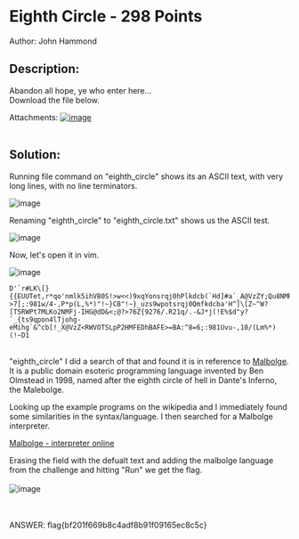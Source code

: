 # Eighth Circle - 298 Points
Author: John Hammond

## Description:
Abandon all hope, ye who enter here...</br>
Download the file below.

Attachments:   <a href="https://ctf.nahamcon.com/files/6e0912abf579ae0172a3e662e5f3916d/eighth_circle?token=eyJ1c2VyX2lkIjozMzU1LCJ0ZWFtX2lkIjpudWxsLCJmaWxlX2lkIjoxMH0.YEwUDA.4ug4G_fBGKUvHmtw7fTlhqCJnVU">![image](https://user-images.githubusercontent.com/36644707/111014322-304fa080-8371-11eb-9535-1fa3f1573db9.png)</a>
</br></br>



## Solution:

Running file command on "eighth_circle" shows its an ASCII text, with very long lines, with no line terminators.

![image](https://user-images.githubusercontent.com/36644707/111015099-216aed00-8375-11eb-87d2-c3323c767c8f.png)


Renaming "eighth_circle" to "eighth_circle.txt" shows us the ASCII test.

![image](https://user-images.githubusercontent.com/36644707/111015246-def5e000-8375-11eb-8f04-27ff0681f4c5.png)

Now, let's open it in vim.

![image](https://user-images.githubusercontent.com/36644707/111015269-f339dd00-8375-11eb-802f-32c40c87f9db.png)

```
D'`r#LK\[}{{EUUTet,r*qo'nmlk5ihVB0S!>w<<)9xqYonsrqj0hPlkdcb(`Hd]#a`_A@VzZY;Qu8NMRQJn1MLKJCg*)ED=a$:?>7[;:981w/4-,P*p(L,%*)"!~}CB"!~}_uzs9wpotsrqj0Qmfkdcba'H^]\[Z~^W?[TSRWPt7MLKo2NMFj-IHG@dD&<;@?>76Z{9276/.R21q/.-&J*j(!E%$d"y?`_{ts9qpon4lTjohg-eMihg`&^cb[!_X@VzZ<RWVOTSLpP2HMFEDhBAFE>=BA:^8=6;:981Uvu-,10/(Lm%*)(!~D1
```
</br>
"eighth_circle"  I did a search of that and found it is in reference to <a href="https://en.wikipedia.org/wiki/Malbolge">Malbolge</a>. It is a public domain esoteric programming language
invented by Ben Olmstead in 1998, named after the eighth circle of hell in Dante's Inferno, the Malebolge.

Looking up the example programs on the wikipedia and I immediately found some similarities in the syntax/language. I then searched for a Malbolge interpreter.

<a href="https://malbolge.doleczek.pl/">Malbolge - interpreter online</a>
</br>

Erasing the field with the defualt text and adding the malbolge language from the challenge and hitting "Run" we get the flag.
</br></br>
![image](https://user-images.githubusercontent.com/36644707/111015705-43b23a00-8378-11eb-8d0f-3233bed9f9a4.png)
</br></br></br>


ANSWER:  flag{bf201f669b8c4adf8b91f09165ec8c5c}
